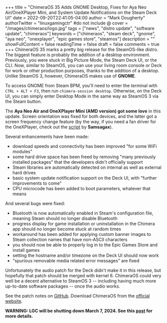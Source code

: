 +++
title = "ChimeraOS 35 Adds GNOME Desktop, Fixes for Aya Neo Air/OneXPlayer Mini, and System Update Notifications on the Steam Deck UI"
date = 2022-09-20T22:41:05-04:00
author = "Mark Dougherty"
authorTwitter = "linuxgamingctr" #do not include @
cover = "/images/chimeraos/logo.jpg"
tags = ["news", "distro update", "software update", "chimeraos"]
keywords = ["chimeraos", "steam deck", "gnome", "aya neo", "onexplayer", "epic games store", "steamos"]
description = ""
showFullContent = false
readingTime = false
draft = false
comments = true
+++
ChimeraOS 35 marks a pretty big release for the SteamOS-like distro. The biggest feature is probably the addition of a desktop environment. Previously, you were stuck in Big Picture Mode, the Steam Deck UI, or the CLI. Now, similar to SteamOS, you can use your living room console or Deck for work or other production purposes, thanks to the addition of a desktop. Unlike SteamOS 3, however, ChimeraOS makes use of **GNOME**.

To access GNOME from Steam BPM, you'll need to enter the terminal with `CTRL + ALT + F3`, then run `chimera-session desktop`. Otherwise, on the Deck UI, you can simply enter Desktop Mode in the same way as SteamOS 3 via the Steam button.

The **Aya Neo Air and OneXPlayer Mini (AMD version) got some love** in this update. Screen orientation was fixed for both devices, and the latter got a screen frequency change feature (by the way, if you need a fan driver for the OneXPlayer, check out the [script](https://linuxgamingcentral.com/posts/kernel-module-for-onexplayer-now-available/) by **Samsagax**).

Several enhancements have been made:
- download speeds and connectivity has been improved "for some WiFi modules"
- some hard drive space has been freed by removing "many previously installed packages" that the developers didn't officially support
- Steam libraries are automatically detected on internal as well as external hard drives
- basic system update notification support on the Deck UI, with "further improvements to come"
- CPU microcode has been added to boot parameters, whatever that means

And several bugs were fixed:
- Bluetooth is now automatically enabled in Steam's configuration file, meaning Steam should no longer disable Bluetooth
- progress display for game installation or uninstallation in the Chimera app should no longer become stuck at random times
- workaround has been added for applying custom banner images to Steam collection names that have non-ASCII characters
- you should now be able to properly log in to the Epic Games Store and install games
- setting the hostname and/or timezone on the Deck UI should now work
- "spurious removable media related error messages" are fixed

Unfortunately the audio patch for the Deck didn't make it in this release, but hopefully that patch should be merged with kernel 6. ChimeraOS could very well be a decent alternative to SteamOS 3 -- including having much more up-to-date software packages -- once the audio works.

See the patch notes on [GitHub](https://github.com/ChimeraOS/chimeraos/wiki/Release-Notes#chimeraos-35-2022-09-20). Download ChimeraOS from the [official website](https://chimeraos.org/download).

**WARNING: LGC will be shutting down March 7, 2024. See this [post](https://linuxgamingcentral.com/posts/the-end-of-lgc/) for more details.**
